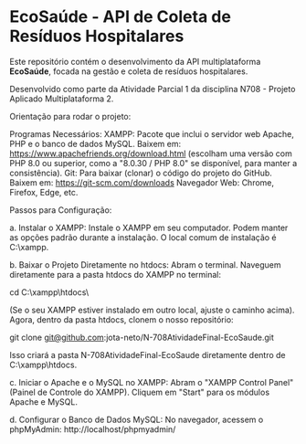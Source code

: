 # EcoSaúde - API de Coleta de Resíduos Hospitalares

Este repositório contém o desenvolvimento da API multiplataforma **EcoSaúde**, focada na gestão e coleta de resíduos hospitalares.

Desenvolvido como parte da Atividade Parcial 1 da disciplina N708 - Projeto Aplicado Multiplataforma 2.

Orientação para rodar o projeto:

Programas Necessários:
XAMPP: Pacote que inclui o servidor web Apache, PHP e o banco de dados MySQL.
Baixem em: https://www.apachefriends.org/download.html (escolham uma versão com PHP 8.0 ou superior, como a "8.0.30 / PHP 8.0" se disponível, para manter a consistência).
Git: Para baixar (clonar) o código do projeto do GitHub.
Baixem em: https://git-scm.com/downloads
Navegador Web: Chrome, Firefox, Edge, etc.

 Passos para Configuração:

a. Instalar o XAMPP:
Instale o XAMPP em seu computador. Podem manter as opções padrão durante a instalação. O local comum de instalação é C:\xampp\.

b. Baixar o Projeto Diretamente no htdocs:
Abram o terminal.
Naveguem diretamente para a pasta htdocs do XAMPP no terminal:

cd C:\xampp\htdocs\

(Se o seu XAMPP estiver instalado em outro local, ajuste o caminho acima).
Agora, dentro da pasta htdocs, clonem o nosso repositório:

git clone git@github.com:jota-neto/N-708AtividadeFinal-EcoSaude.git

Isso criará a pasta N-708AtividadeFinal-EcoSaude diretamente dentro de C:\xampp\htdocs\.

c. Iniciar o Apache e o MySQL no XAMPP:
Abram o "XAMPP Control Panel" (Painel de Controle do XAMPP).
Cliquem em "Start" para os módulos Apache e MySQL.

d. Configurar o Banco de Dados MySQL:
No navegador, acessem o phpMyAdmin: http://localhost/phpmyadmin/
